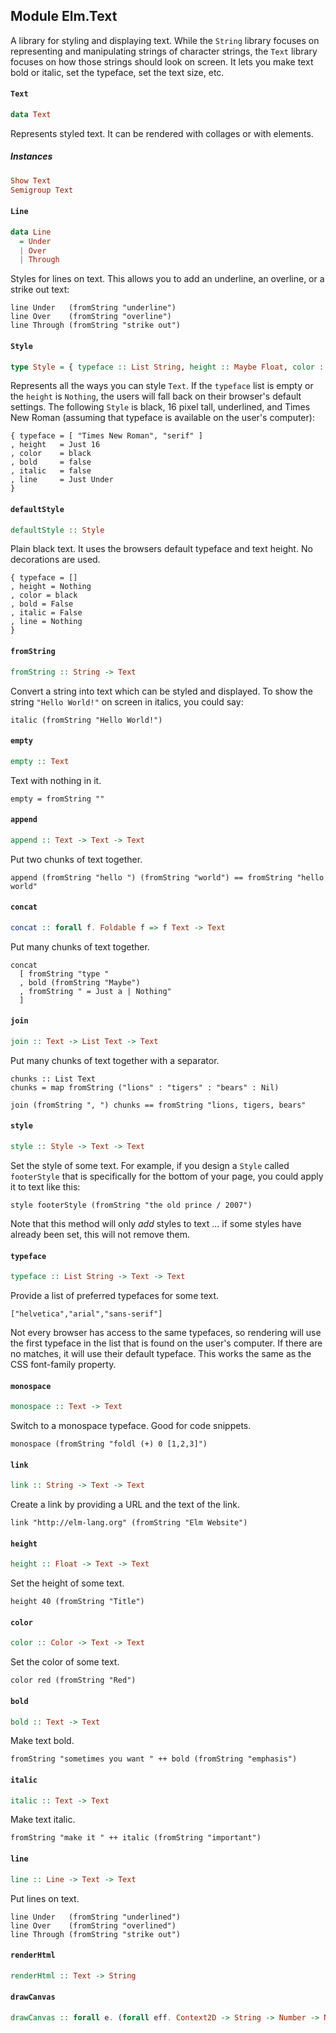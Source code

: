 ## Module Elm.Text

A library for styling and displaying text. While the
`String` library focuses on representing and manipulating
strings of character strings, the `Text` library focuses on how those
strings should look on screen. It lets you make text bold or italic,
set the typeface, set the text size, etc.

#### `Text`

``` purescript
data Text
```

Represents styled text. It can be rendered with collages or with elements.

##### Instances
``` purescript
Show Text
Semigroup Text
```

#### `Line`

``` purescript
data Line
  = Under
  | Over
  | Through
```

Styles for lines on text. This allows you to add an underline, an overline,
or a strike out text:

    line Under   (fromString "underline")
    line Over    (fromString "overline")
    line Through (fromString "strike out")

#### `Style`

``` purescript
type Style = { typeface :: List String, height :: Maybe Float, color :: Color, bold :: Bool, italic :: Bool, line :: Maybe Line }
```

Represents all the ways you can style `Text`. If the `typeface` list is
empty or the `height` is `Nothing`, the users will fall back on their browser's
default settings. The following `Style` is black, 16 pixel tall, underlined, and
Times New Roman (assuming that typeface is available on the user's computer):

    { typeface = [ "Times New Roman", "serif" ]
    , height   = Just 16
    , color    = black
    , bold     = false
    , italic   = false
    , line     = Just Under
    }

#### `defaultStyle`

``` purescript
defaultStyle :: Style
```

Plain black text. It uses the browsers default typeface and text height.
No decorations are used.

    { typeface = []
    , height = Nothing
    , color = black
    , bold = False
    , italic = False
    , line = Nothing
    }

#### `fromString`

``` purescript
fromString :: String -> Text
```

Convert a string into text which can be styled and displayed. To show the
string `"Hello World!"` on screen in italics, you could say:

    italic (fromString "Hello World!")

#### `empty`

``` purescript
empty :: Text
```

Text with nothing in it.

    empty = fromString ""

#### `append`

``` purescript
append :: Text -> Text -> Text
```

Put two chunks of text together.

    append (fromString "hello ") (fromString "world") == fromString "hello world"

#### `concat`

``` purescript
concat :: forall f. Foldable f => f Text -> Text
```

Put many chunks of text together.

    concat
      [ fromString "type "
      , bold (fromString "Maybe")
      , fromString " = Just a | Nothing"
      ]

#### `join`

``` purescript
join :: Text -> List Text -> Text
```

Put many chunks of text together with a separator.

    chunks :: List Text
    chunks = map fromString ("lions" : "tigers" : "bears" : Nil)

    join (fromString ", ") chunks == fromString "lions, tigers, bears"

#### `style`

``` purescript
style :: Style -> Text -> Text
```

Set the style of some text. For example, if you design a `Style` called
`footerStyle` that is specifically for the bottom of your page, you could apply
it to text like this:

    style footerStyle (fromString "the old prince / 2007")

Note that this method will only *add* styles to text ... if some styles
have already been set, this will not remove them.

#### `typeface`

``` purescript
typeface :: List String -> Text -> Text
```

Provide a list of preferred typefaces for some text.

    ["helvetica","arial","sans-serif"]

Not every browser has access to the same typefaces, so rendering will use the
first typeface in the list that is found on the user's computer. If there are
no matches, it will use their default typeface. This works the same as the CSS
font-family property.

#### `monospace`

``` purescript
monospace :: Text -> Text
```

Switch to a monospace typeface. Good for code snippets.

    monospace (fromString "foldl (+) 0 [1,2,3]")

#### `link`

``` purescript
link :: String -> Text -> Text
```

Create a link by providing a URL and the text of the link.

    link "http://elm-lang.org" (fromString "Elm Website")

#### `height`

``` purescript
height :: Float -> Text -> Text
```

Set the height of some text.

    height 40 (fromString "Title")

#### `color`

``` purescript
color :: Color -> Text -> Text
```

Set the color of some text.

    color red (fromString "Red")

#### `bold`

``` purescript
bold :: Text -> Text
```

Make text bold.

    fromString "sometimes you want " ++ bold (fromString "emphasis")

#### `italic`

``` purescript
italic :: Text -> Text
```

Make text italic.

    fromString "make it " ++ italic (fromString "important")

#### `line`

``` purescript
line :: Line -> Text -> Text
```

Put lines on text.

    line Under   (fromString "underlined")
    line Over    (fromString "overlined")
    line Through (fromString "strike out")

#### `renderHtml`

``` purescript
renderHtml :: Text -> String
```

#### `drawCanvas`

``` purescript
drawCanvas :: forall e. (forall eff. Context2D -> String -> Number -> Number -> Eff (canvas :: CANVAS | eff) Context2D) -> Text -> Context2D -> Eff (canvas :: CANVAS | e) Context2D
```



